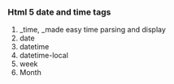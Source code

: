 ### Html 5 date and time tags

1. _time, _made easy time parsing and display
2. date
3. datetime
4. datetime-local
5. week
6. Month

